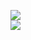 [![](https://img.shields.io/badge/Made%20With-Github%20Spray-lightgrey.svg?style=for-the-badge&logo=github)](https://github.com/Annihil/github-spray#10308)  
[![](https://i.imgur.com/2DrTn0Z.gif)](https://github.com/Annihil/github-spray)